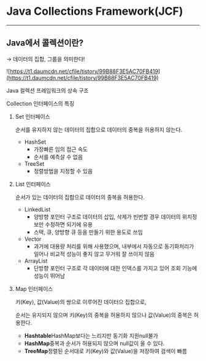 # Java Collections Framework(JCF)

---

## Java에서 콜렉션이란?

→ 데이터의 집합, 그룹을 의미한다!

![https://t1.daumcdn.net/cfile/tistory/99B88F3E5AC70FB419](https://t1.daumcdn.net/cfile/tistory/99B88F3E5AC70FB419)

Java 컬렉션 프레임워크의 상속 구조

Collection 인터페이스의 특징

1. Set 인터페이스

   순서를 유지하지 않는 데이터의 집합으로 데이터의 중복을 허용하지 않는다.

    - HashSet
        - 가장빠른 임의 접근 속도
        - 순서를 예측살 수 없음
    - TreeSet
        - 정렬방법을 지정할 수 있음

2. List 인터페이스

   순서가 있는 데이터의 집합으로 데이터의 중복을 허용한다.

    - LinkedList
        - 양방향 포인터 구조로 데이터의 삽입, 삭제가 빈번할 경우 데이터의 위치정보만 수정하면 되기에 유용
        - 스택, 큐, 양방향 큐 등을 만들기 위한 용도로 쓰임
    - Vector
        - 과거에 대용량 처리를 위해 사용했으며, 내부에서 자동으로 동기화처리가 일어나 비교적 성능이 좋지 않고 무거워 잘 쓰이지 않음
    - ArrayList
        - 단방향 포인터 구조로 각 데이터에 대한 인덱스를 가지고 있어 조회 기능에 성능이 뛰어남

3. Map 인터페이스

   키(Key), 값(Value)의 쌍으로 이루어진 데이터으 집합으로,

   순서는 유지되지 않으며 키(Key)의 중복을 허용하지 않으나 값(Value)의 중복은 허용한다.

    - **Hashtable**HashMap보다는 느리지만 동기화 지원null불가
    - **HashMap**중복과 순서가 허용되지 않으며 null값이 올 수 있다.
    - **TreeMap**정렬된 순서대로 키(Key)와 값(Value)을 저장하여 검색이 빠름